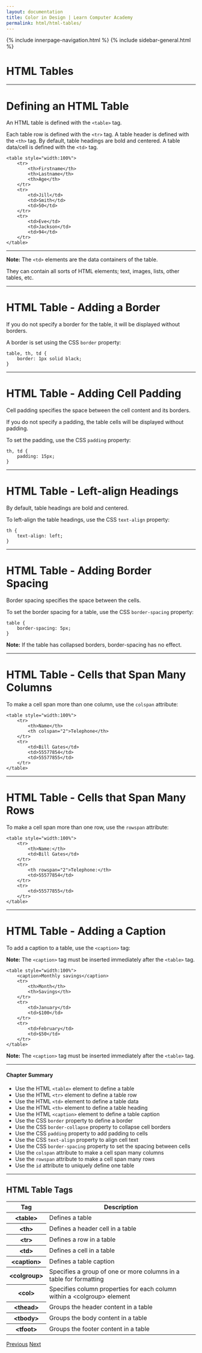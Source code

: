 ```yaml
---
layout: documentation
title: Color in Design | Learn Computer Academy
permalink: html/html-tables/
---
```

<div class="loader">
{% include innerpage-navigation.html %}
{% include sidebar-general.html %}
            <div class="page-content">
                <div class="content-wrapper">
                    <div class="row">
                        <div class="col-md-9 content">
                            <!-- Your content goes started here -->
                            <div class="doc-content">
                                <h1>HTML Tables</h1>
                                <hr>
                                <h1>Defining an HTML Table</h1>
                                <p>An HTML table is defined with the <code>&lt;table></code> tag.</p>
                                <p>Each table row is defined with the <code>&lt;tr></code> tag. A table header is defined with the <code>&lt;th></code> tag. By default, table headings are bold and centered. A table data/cell is defined with the <code>&lt;td></code> tag.</p>
                                <pre class="snippet"><code class="html">&lt;table style="width:100%">
    &lt;tr>
        &lt;th>Firstname&lt;/th>
        &lt;th>Lastname&lt;/th> 
        &lt;th>Age&lt;/th>
    &lt;/tr>
    &lt;tr>
        &lt;td>Jill&lt;/td>
        &lt;td>Smith&lt;/td> 
        &lt;td>50&lt;/td>
    &lt;/tr>
    &lt;tr>
        &lt;td>Eve&lt;/td>
        &lt;td>Jackson&lt;/td> 
        &lt;td>94&lt;/td>
    &lt;/tr>
&lt;/table></code></pre>
                                <hr>
                                <p><b>Note:</b> The <code>&lt;td></code> elements are the data containers of the table.</p>
                                <p>They can contain all sorts of HTML elements; text, images, lists, other tables, etc.</p>
                                <hr>
                                <h1>HTML Table - Adding a Border</h1>
                                <p>If you do not specify a border for the table, it will be displayed without borders.</p>
                                <p>A border is set using the CSS <code>border</code> property:</p>
                                <pre class="snippet"><code class="css">table, th, td {
    border: 1px solid black;
}</code></pre>
                                <hr>
                                <h1>HTML Table - Adding Cell Padding</h1>
                                <p>Cell padding specifies the space between the cell content and its borders.</p>
                                <p>If you do not specify a padding, the table cells will be displayed without padding.</p>
                                <p>To set the padding, use the CSS <code>padding</code> property:</p>
                                <pre class="snippet"><code class="css">th, td {
    padding: 15px;
}</code></pre>
                                <hr>
                                <h1>HTML Table - Left-align Headings</h1>
                                <p>By default, table headings are bold and centered.</p>
                                <p>To left-align the table headings, use the CSS <code>text-align</code> property:</p>
                                <pre class="snippet"><code class="css">th {
    text-align: left;
}</code></pre>
                                <hr>
                                <h1>HTML Table - Adding Border Spacing</h1>
                                <p>Border spacing specifies the space between the cells.</p>
                                <p>To set the border spacing for a table, use the CSS <code>border-spacing</code> property:</p>
                                <pre class="snippet"><code class="css">table {
    border-spacing: 5px;
}</code></pre>
                                <p><b>Note:</b> If the table has collapsed borders, border-spacing has no effect.</p>
                                <hr>
                                <h1>HTML Table - Cells that Span Many Columns</h1>
                                <p>To make a cell span more than one column, use the <code>colspan</code> attribute:</p>
                                <pre class="snippet"><code class="html">&lt;table style="width:100%">
    &lt;tr>
        &lt;th>Name&lt;/th>
        &lt;th colspan="2">Telephone&lt;/th>
    &lt;/tr>
    &lt;tr>
        &lt;td>Bill Gates&lt;/td>
        &lt;td>55577854&lt;/td>
        &lt;td>55577855&lt;/td>
    &lt;/tr>
&lt;/table></code></pre>
                                <hr>
                                <h1>HTML Table - Cells that Span Many Rows</h1>
                                <p>To make a cell span more than one row, use the <code>rowspan</code> attribute:</p>
                                <pre class="snippet"><code class="html">&lt;table style="width:100%">
    &lt;tr>
        &lt;th>Name:&lt;/th>
        &lt;td>Bill Gates&lt;/td>
    &lt;/tr>
    &lt;tr>
        &lt;th rowspan="2">Telephone:&lt;/th>
        &lt;td>55577854&lt;/td>
    &lt;/tr>
    &lt;tr>
        &lt;td>55577855&lt;/td>
    &lt;/tr>
&lt;/table></code></pre>
                                <hr>
                                <h1>HTML Table - Adding a Caption</h1>
                                <p>To add a caption to a table, use the <code>&lt;caption></code> tag:</p>
                                <p><b>Note:</b> The <code>&lt;caption></code> tag must be inserted immediately after the <code>&lt;table></code> tag.</p>
                                <pre class="snippet"><code class="html">&lt;table style="width:100%">
    &lt;caption>Monthly savings&lt;/caption>
    &lt;tr>
        &lt;th>Month&lt;/th>
        &lt;th>Savings&lt;/th>
    &lt;/tr>
    &lt;tr>
        &lt;td>January&lt;/td>
        &lt;td>$100&lt;/td>
    &lt;/tr>
    &lt;tr>
        &lt;td>February&lt;/td>
        &lt;td>$50&lt;/td>
    &lt;/tr>
&lt;/table></code></pre>
                                <p><b>Note:</b> The <code>&lt;caption></code> tag must be inserted immediately after the <code>&lt;table></code> tag.</p>
                                <hr>
                                <h4>Chapter Summary</h4> 
                                <ul>
                                    <li>Use the HTML <code>&lt;table></code> element to define a table</li>
                                    <li>Use the HTML <code>&lt;tr></code> element to define a table row</li>
                                    <li>Use the HTML <code>&lt;td></code> element to define a table data</li>
                                    <li>Use the HTML <code>&lt;th></code> element to define a table heading</li>
                                    <li>Use the HTML <code>&lt;caption></code> element to define a table caption</li>
                                    <li>Use the CSS <code>border</code> property to define a border</li>
                                    <li>Use the CSS <code>border-collapse</code> property to collapse cell borders</li>
                                    <li>Use the CSS <code>padding</code> property to add padding to cells</li>
                                    <li>Use the CSS <code>text-align</code> property to align cell text</li>
                                    <li>Use the CSS <code>border-spacing</code> property to set the spacing between cells</li>
                                    <li>Use the <code>colspan</code> attribute to make a cell span many columns</li>
                                    <li>Use the <code>rowspan</code> attribute to make a cell span many rows</li>
                                    <li>Use the <code>id</code> attribute to uniquely define one table</li>
                                </ul>
                                <hr>
                                <h2>HTML Table Tags</h2>
                                <table class="table table-striped table-bordered">
                                    <thead class="thead-shades">
                                        <tr>
                                            <th scope="col">Tag</th>
                                            <th scope="col">Description</th>
                                        </tr>
                                    </thead>
                                    <tbody>
                                        <tr>
                                            <th scope="row">&lt;table></th>
                                            <td>Defines a table</td>
                                        </tr>
                                        <tr>
                                            <th scope="row">&lt;th></th>
                                            <td>Defines a header cell in a table</td>
                                        </tr> 
                                        <tr>
                                            <th scope="row">&lt;tr></th>
                                            <td>Defines a row in a table</td>
                                        </tr>
                                        <tr>
                                            <th scope="row">&lt;td></th>
                                            <td>Defines a cell in a table</td>
                                        </tr>
                                        <tr>
                                            <th scope="row">&lt;caption></th>
                                            <td>Defines a table caption</td>
                                        </tr>
                                        <tr>
                                            <th scope="row">&lt;colgroup></th>
                                            <td>Specifies a group of one or more columns in a table for formatting</td>
                                        </tr>
                                        <tr>
                                            <th scope="row">&lt;col></th>
                                            <td>Specifies column properties for each column within a &lt;colgroup> element</td>
                                        </tr>
                                        <tr>
                                            <th scope="row">&lt;thead></th>
                                            <td>Groups the header content in a table</td>
                                        </tr>
                                        <tr>
                                            <th scope="row">&lt;tbody></th>
                                            <td>Groups the body content in a table</td>
                                        </tr>
                                        <tr>
                                            <th scope="row">&lt;tfoot></th>
                                            <td>Groups the footer content in a table</td>
                                        </tr>
                                    </tbody>
                                </table>
                            </div>
                            <!-- /.Your content goes ends here -->
                            <div class="footer-btn d-flex justify-content-between">
                                <a href="html-images" class="btn"><i class="fas fa-arrow-circle-left"></i>Previous</a>
                                <a href="html-lists" class="btn">Next<i class="fas fa-arrow-circle-right"></i></a>
                            </div>
                            <!-- /.End of footer button -->
                        </div>
                        <!-- Right Sidebar Start-->
                        <?php include '../includes/right-sidebar-innerpage.php'; ?>
                        <!-- Right-Sidebar End -->
                    </div>
                </div>

